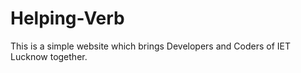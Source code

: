 # Helping-Verb
This is a simple website which brings Developers and Coders of IET Lucknow together.
